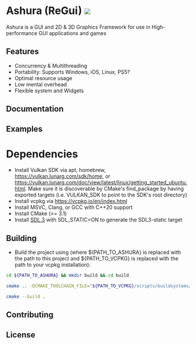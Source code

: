 # Ashura (ReGui) <img src="https://github.com/lamarrr/ashura/actions/workflows/msvc-windows-x64.yml/badge.svg">
Ashura is a GUI and 2D & 3D Graphics Framework for use in High-performance GUI applications and games

## Features
- Concurrency & Multithreading
- Portability: Supports Windows, iOS, Linux, PS5? 
- Optimal resource usage
- Low mental overhead
- Flexible system and Widgets

## Documentation

## Examples

# Dependencies
- Install Vulkan SDK via apt, homebrew, https://vulkan.lunarg.com/sdk/home, or https://vulkan.lunarg.com/doc/view/latest/linux/getting_started_ubuntu.html. Make sure it is discoverable by CMake's find_package by having exported targets (i.e. VULKAN_SDK to point to the SDK's root directory)
- Install vcpkg via https://vcpkg.io/en/index.html
- Install MSVC, Clang, or GCC with C++20 support
- Install CMake (>= 3.1)
- Install [SDL 3](https://github.com/libsdl-org/SDL) with SDL_STATIC=ON to generate the SDL3-static target

## Building
- Build the project using (where ${PATH_TO_ASHURA} is replaced with the path to this project and ${PATH_TO_VCPKG} is replaced with the path to your vcpkg installation): 
```bash
cd ${PATH_TO_ASHURA} && mkdir build && cd build
```

```bash
cmake .. -DCMAKE_TOOLCHAIN_FILE="${PATH_TO_VCPKG}/scripts/buildsystems/vcpkg.cmake"
```

```bash
cmake --build .
```

## Contributing

## License
